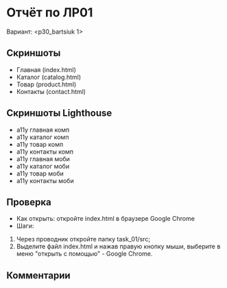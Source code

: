 ﻿# Отчёт по ЛР01

Вариант: <p30_bartsiuk 1>

## Скриншоты
- Главная (index.html)
- Каталог (catalog.html)
- Товар (product.html)
- Контакты (contact.html)
## Скриншоты Lighthouse
- а11у главная комп
- а11у каталог комп
- а11у товар комп
- а11у контакты комп
- а11у главная моби
- а11у каталог моби
- а11у товар моби
- а11у контакты моби

## Проверка
- Как открыть: откройте index.html в браузере Google Chrome
- Шаги:
1. Через проводник откройте папку task_01/src;
2. Выделите файл index.html и нажав правую кнопку мыши, выберите в меню "открыть с помощью" - Google Chrome.

## Комментарии

